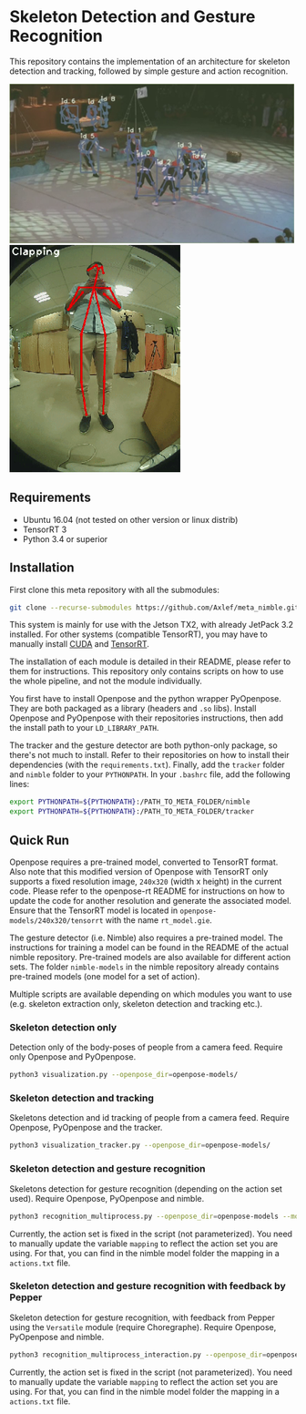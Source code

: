 # Skeleton Detection and Gesture Recognition

This repository contains the implementation of an architecture for skeleton detection and tracking, followed by simple gesture and action recognition.

![alt-text-1](https://raw.githubusercontent.com/Axlef/meta_nimble/master/img/tracker.png) ![alt-text-2](https://raw.githubusercontent.com/Axlef/meta_nimble/master/img//clapping.png)

## Requirements

* Ubuntu 16.04 (not tested on other version or linux distrib)
* TensorRT 3
* Python 3.4 or superior

## Installation

First clone this meta repository with all the submodules:

```bash
git clone --recurse-submodules https://github.com/Axlef/meta_nimble.git
```

This system is mainly for use with the Jetson TX2, with already JetPack 3.2 installed. For other systems (compatible TensorRT), you may have to manually install [CUDA](https://docs.nvidia.com/cuda/cuda-installation-guide-linux/index.html) and [TensorRT](https://docs.nvidia.com/deeplearning/sdk/tensorrt-install-guide/index.html).

The installation of each module is detailed in their README, please refer to them for instructions. This repository only contains scripts on how to use the whole pipeline, and not the module individually.

You first have to install Openpose and the python wrapper PyOpenpose. They are both packaged as a library (headers and `.so` libs). Install Openpose and PyOpenpose with their repositories instructions, then add the install path to your `LD_LIBRARY_PATH`.

The tracker and the gesture detector are both python-only package, so there's not much to install. Refer to their repositories on how to install their dependencies (with the `requirements.txt`). Finally, add the `tracker` folder and `nimble` folder to your `PYTHONPATH`. In your `.bashrc` file, add the following lines:

```bash
export PYTHONPATH=${PYTHONPATH}:/PATH_TO_META_FOLDER/nimble
export PYTHONPATH=${PYTHONPATH}:/PATH_TO_META_FOLDER/tracker
```

## Quick Run

Openpose requires a pre-trained model, converted to TensorRT format. Also note that this modified version of Openpose with TensorRT only supports a fixed resolution image, `240x320` (width x height) in the current code. Please refer to the openpose-rt README for instructions on how to update the code for another resolution and generate the associated model. Ensure that the TensorRT model is located in `openpose-models/240x320/tensorrt` with the name `rt_model.gie`.

The gesture detector (i.e. Nimble) also requires a pre-trained model. The instructions for training a model can be found in the README of the actual nimble repository. Pre-trained models are also available for different action sets. The folder `nimble-models` in the nimble repository already contains pre-trained models (one model for a set of action).

Multiple scripts are available depending on which modules you want to use (e.g. skeleton extraction only, skeleton detection and tracking etc.).

### Skeleton detection only

Detection only of the body-poses of people from a camera feed. Require only Openpose and PyOpenpose.

```bash
python3 visualization.py --openpose_dir=openpose-models/
```

### Skeleton detection and tracking

Skeletons detection and id tracking of people from a camera feed. Require Openpose, PyOpenpose and the tracker.

```bash
python3 visualization_tracker.py --openpose_dir=openpose-models/
```

### Skeleton detection and gesture recognition

Skeletons detection for gesture recognition (depending on the action set used). Require Openpose, PyOpenpose and nimble.

```bash
python3 recognition_multiprocess.py --openpose_dir=openpose-models --model=nimble-models/model_set_1/model_l2_detection --threshold=0.8
```

Currently, the action set is fixed in the script (not parameterized). You need to manually update the variable `mapping` to reflect the action set you are using. For that, you can find in the nimble model folder the mapping in a `actions.txt` file.

### Skeleton detection and gesture recognition with feedback by Pepper

Skeleton detection for gesture recognition, with feedback from Pepper using the `Versatile` module (require Choregraphe). Require Openpose, PyOpenpose and nimble.

```bash
python3 recognition_multiprocess_interaction.py --openpose_dir=openpose-models/240x320 --model=nimble-models/model_set_1/model_l2_detection --threshold=0.8 --robot_ip=IP_ROBOT
```

Currently, the action set is fixed in the script (not parameterized). You need to manually update the variable `mapping` to reflect the action set you are using. For that, you can find in the nimble model folder the mapping in a `actions.txt` file.
